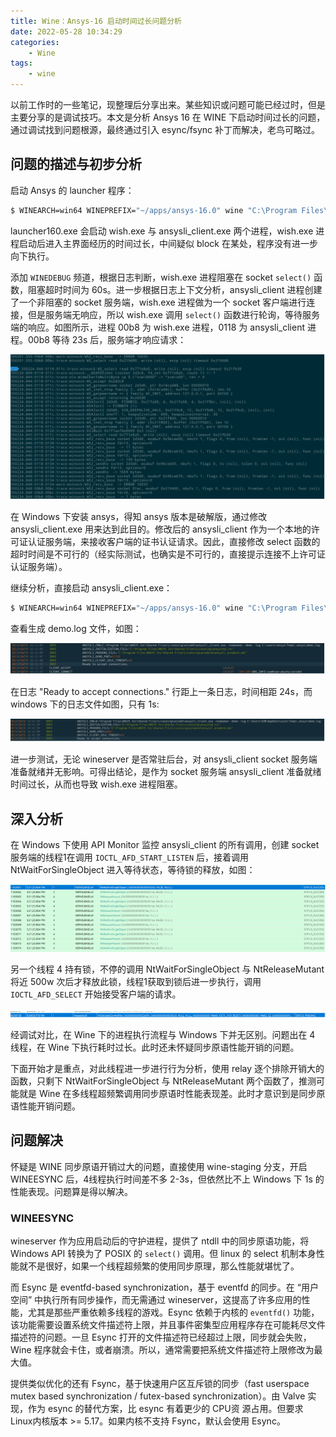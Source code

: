 ```yaml
---
title: Wine：Ansys-16 启动时间过长问题分析
date: 2022-05-28 10:34:29
categories:
    - Wine
tags:
    - wine
---
```


以前工作时的一些笔记，现整理后分享出来。某些知识或问题可能已经过时，但是主要分享的是调试技巧。本文是分析 Ansys 16 在 WINE 下启动时间过长的问题，通过调试找到问题根源，最终通过引入 esync/fsync 补丁而解决，老鸟可略过。

<!--more-->

## 问题的描述与初步分析
启动 Ansys 的 launcher 程序：
```bash
$ WINEARCH=win64 WINEPREFIX="~/apps/ansys-16.0" wine "C:\Program Files\ANSYS Inc\v160\ansys\bin\winx64\launcher160.exe"
```

launcher160.exe 会启动 wish.exe 与 ansysli_client.exe 两个进程，wish.exe 进程启动后进入主界面经历的时间过长，中间疑似 block 在某处，程序没有进一步向下执行。

添加 `WINEDEBUG` 频道，根据日志判断，wish.exe 进程阻塞在 socket `select()` 函数，阻塞超时时间为 60s。进一步根据日志上下文分析，ansysli_client 进程创建了一个非阻塞的 socket 服务端，wish.exe 进程做为一个 socket 客户端进行连接，但是服务端无响应，所以 wish.exe 调用 `select()` 函数进行轮询，等待服务端的响应。如图所示，进程 00b8 为 wish.exe 进程，0118 为 ansysli_client 进程。00b8 等待 23s 后，服务端才响应请求：

![ansysli socket ](/media/wine_ansys_image1.png "Ansys socket")
 
在 Windows 下安装 ansys，得知 ansys 版本是破解版，通过修改 ansysli_client.exe 用来达到此目的。修改后的 ansysli_client 作为一个本地的许可证认证服务端，来接收客户端的证书认证请求。因此，直接修改 select 函数的超时时间是不可行的（经实际测试，也确实是不可行的，直接提示连接不上许可证认证服务端）。

继续分析，直接启动 ansysli_client.exe：
```bash
$ WINEARCH=win64 WINEPREFIX="~/apps/ansys-16.0" wine "C:\Program Files\ANSYS Inc\Shared Files\Licensing\winx64\ansysli_client.exe" -nodaemon -demo -log "C:\users\ansys\Temp\.ansys\demo.log"
```

查看生成 demo.log 文件，如图：

![ansysli client wine log](/media/wine_ansys_image2.png "ansysli_client log")
 
在日志 "Ready to accept connections." 行距上一条日志，时间相距 24s，而 windows 下的日志文件如图，只有 1s:

![ansysli client windows log](/media/wine_ansys_image3.png "ansysli_client windows log")

进一步测试，无论 wineserver 是否常驻后台，对 ansysli_client socket 服务端准备就绪并无影响。可得出结论，是作为 socket 服务端 ansysli_client 准备就绪时间过长，从而也导致 wish.exe 进程阻塞。

## 深入分析
在 Windows 下使用 API Monitor 监控 ansysli_client 的所有调用，创建 socket 服务端的线程1在调用 ` IOCTL_AFD_START_LISTEN ` 后，接着调用 NtWaitForSingleObject 进入等待状态，等待锁的释放，如图： 

![ansysli client wait](/media/wine_ansys_image4.png "ansysli_client NtWaitForSingleObject")

另一个线程 4 持有锁，不停的调用 NtWaitForSingleObject 与 NtReleaseMutant 将近 500w 次后才释放此锁，线程1获取到锁后进一步执行，调用 `IOCTL_AFD_SELECT` 开始接受客户端的请求。

![ansysli client release lock](/media/wine_ansys_image5.png "ansysli_client IOCTL_AFD_SELECT")
 
经调试对比，在 Wine 下的进程执行流程与 Windows 下并无区别。问题出在 4 线程，在 Wine 下执行耗时过长。此时还未怀疑同步原语性能开销的问题。

下面开始才是重点，对此线程进一步进行行为分析，使用 relay 逐个排除开销大的函数，只剩下 NtWaitForSingleObject 与 NtReleaseMutant 两个函数了，推测可能就是 Wine 在多线程超频繁调用同步原语时性能表现差。此时才意识到是同步原语性能开销问题。

## 问题解决
怀疑是 WINE 同步原语开销过大的问题，直接使用 wine-staging 分支，开启 WINEESYNC 后，4线程执行时间差不多 2-3s，但依然比不上 Windows 下 1s 的性能表现。问题算是得以解决。

### WINEESYNC
wineserver 作为应用启动后的守护进程，提供了 ntdll 中的同步原语功能，将 Windows API 转换为了 POSIX 的 `select()` 调用。但 linux 的 select 机制本身性能就不是很好，如果一个线程超频繁的使用同步原理，那么性能就堪忧了。

而 Esync 是 eventfd-based synchronization，基于 eventfd 的同步。在 “用户空间” 中执行所有同步操作，而无需通过 wineserver，这提高了许多应用的性能，尤其是那些严重依赖多线程的游戏。Esync 依赖于内核的 `eventfd()` 功能，该功能需要设置系统文件描述符上限，并且事件密集型应用程序存在可能耗尽文件描述符的问题。一旦 Esync 打开的文件描述符已经超过上限，同步就会失败，Wine 程序就会卡住，或者崩溃。所以，通常需要把系统文件描述符上限修改为最大值。

提供类似优化的还有 Fsync，基于快速用户区互斥锁的同步（fast userspace mutex based synchronization / futex-based synchronization）。由 Valve 实现，作为 esync 的替代方案，比 esync 有着更少的 CPU资 源占用。但要求Linux内核版本 >= 5.17。如果内核不支持 Fsync，默认会使用 Esync。
